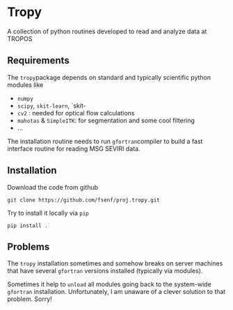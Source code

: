 # Tropy

A collection of python routines developed to read and analyze data at TROPOS

## Requirements
The `tropy`package depends on standard and typically scientific python modules like

* `numpy`
* `scipy`, `skit-learn`, `skit-
* `cv2` : needed for optical flow calculations
* `mahotas` & `SimpleITK`: for segmentation and some cool filtering
* ...

The installation routine needs to run `gfortran`compiler to build a fast interface routine for reading MSG SEVIRI data.


## Installation
Download the code from github

```
git clone https://github.com/fsenf/proj.tropy.git
```

Try to install it locally via `pip`

```
pip install .
```

## Problems
The `tropy` installation sometimes and somehow breaks on server machines that have several `gfortran` versions installed (typically via modules). 

Sometimes it help to `unload` all modules going back to the system-wide `gfortran` installation. Unfortunately, I am unaware of a clever solution to that problem. Sorry!  
